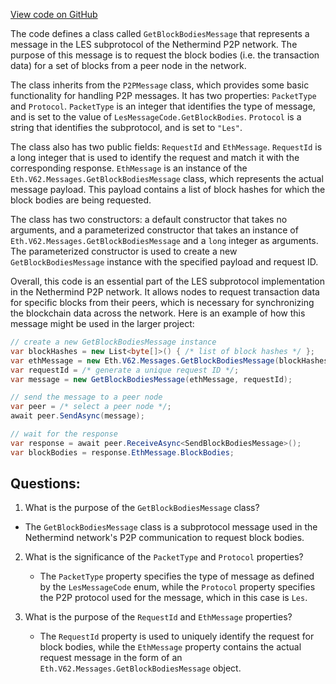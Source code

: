 [View code on GitHub](https://github.com/NethermindEth/nethermind/src/Nethermind/Nethermind.Network/P2P/Subprotocols/Les/Messages/GetBlockBodiesMessage.cs)

The code defines a class called `GetBlockBodiesMessage` that represents a message in the LES subprotocol of the Nethermind P2P network. The purpose of this message is to request the block bodies (i.e. the transaction data) for a set of blocks from a peer node in the network. 

The class inherits from the `P2PMessage` class, which provides some basic functionality for handling P2P messages. It has two properties: `PacketType` and `Protocol`. `PacketType` is an integer that identifies the type of message, and is set to the value of `LesMessageCode.GetBlockBodies`. `Protocol` is a string that identifies the subprotocol, and is set to `"Les"`. 

The class also has two public fields: `RequestId` and `EthMessage`. `RequestId` is a long integer that is used to identify the request and match it with the corresponding response. `EthMessage` is an instance of the `Eth.V62.Messages.GetBlockBodiesMessage` class, which represents the actual message payload. This payload contains a list of block hashes for which the block bodies are being requested. 

The class has two constructors: a default constructor that takes no arguments, and a parameterized constructor that takes an instance of `Eth.V62.Messages.GetBlockBodiesMessage` and a `long` integer as arguments. The parameterized constructor is used to create a new `GetBlockBodiesMessage` instance with the specified payload and request ID. 

Overall, this code is an essential part of the LES subprotocol implementation in the Nethermind P2P network. It allows nodes to request transaction data for specific blocks from their peers, which is necessary for synchronizing the blockchain data across the network. Here is an example of how this message might be used in the larger project:

```csharp
// create a new GetBlockBodiesMessage instance
var blockHashes = new List<byte[]>() { /* list of block hashes */ };
var ethMessage = new Eth.V62.Messages.GetBlockBodiesMessage(blockHashes);
var requestId = /* generate a unique request ID */;
var message = new GetBlockBodiesMessage(ethMessage, requestId);

// send the message to a peer node
var peer = /* select a peer node */;
await peer.SendAsync(message);

// wait for the response
var response = await peer.ReceiveAsync<SendBlockBodiesMessage>();
var blockBodies = response.EthMessage.BlockBodies;
```
## Questions: 
 1. What is the purpose of the `GetBlockBodiesMessage` class?
   - The `GetBlockBodiesMessage` class is a subprotocol message used in the Nethermind network's P2P communication to request block bodies.

2. What is the significance of the `PacketType` and `Protocol` properties?
   - The `PacketType` property specifies the type of message as defined by the `LesMessageCode` enum, while the `Protocol` property specifies the P2P protocol used for the message, which in this case is `Les`.

3. What is the purpose of the `RequestId` and `EthMessage` properties?
   - The `RequestId` property is used to uniquely identify the request for block bodies, while the `EthMessage` property contains the actual request message in the form of an `Eth.V62.Messages.GetBlockBodiesMessage` object.